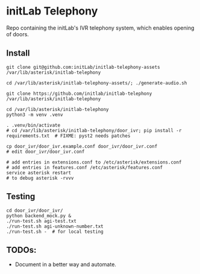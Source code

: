 # initLab Telephony

Repo containing the initLab's IVR telephony system, which enables opening of doors.

## Install


```
git clone git@github.com:initLab/initlab-telephony-assets /var/lib/asterisk/initlab-telephony

cd /var/lib/asterisk/initlab-telephony-assets/; ./generate-audio.sh

git clone https://github.com/initlab/initlab-telephony /var/lib/asterisk/initlab-telephony

cd /var/lib/asterisk/initlab-telephony
python3 -m venv .venv

. .venv/bin/activate
# cd /var/lib/asterisk/initlab-telephony/door_ivr; pip install -r requirements.txt  # FIXME: pyst2 needs patches

cp door_ivr/door_ivr.example.conf door_ivr/door_ivr.conf
# edit door_ivr/door_ivr.conf

# add entries in extensions.conf to /etc/asterisk/extensions.conf
# add entries in features.conf /etc/asterisk/features.conf
service asterisk restart
# to debug asterisk -rvvv
```

## Testing

```
cd door_ivr/door_ivr/
python backend_mock.py &
./run-test.sh agi-test.txt
./run-test.sh agi-unknown-number.txt
./run-test.sh -  # for local testing
```

## TODOs:

- Document in a better way and automate.
